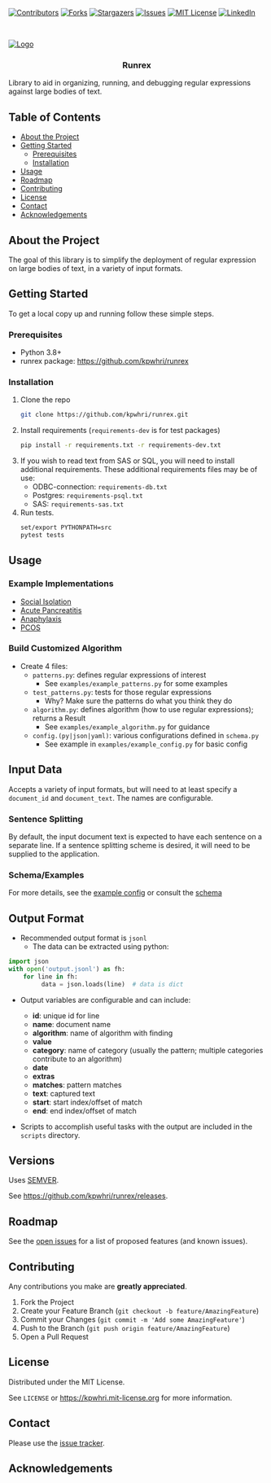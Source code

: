[![Contributors][contributors-shield]][contributors-url]
[![Forks][forks-shield]][forks-url]
[![Stargazers][stars-shield]][stars-url]
[![Issues][issues-shield]][issues-url]
[![MIT License][license-shield]][license-url]
[![LinkedIn][linkedin-shield]][linkedin-url]



<!-- PROJECT LOGO -->
<br />
<div>
  <p>
    <a href="https://github.com/kpwhri/runrex">
      <img src="images/logo.png" alt="Logo">
    </a>
  </p>

  <h3 align="center">Runrex</h3>

  <p>
    Library to aid in organizing, running, and debugging regular expressions against large bodies of text.
  </p>
</div>


<!-- TABLE OF CONTENTS -->
## Table of Contents

* [About the Project](#about-the-project)
* [Getting Started](#getting-started)
  * [Prerequisites](#prerequisites)
  * [Installation](#installation)
* [Usage](#usage)
* [Roadmap](#roadmap)
* [Contributing](#contributing)
* [License](#license)
* [Contact](#contact)
* [Acknowledgements](#acknowledgements)



## About the Project 
The goal of this library is to simplify the deployment of regular expression on large bodies of text, in a variety of input formats.


<!-- GETTING STARTED -->
## Getting Started

To get a local copy up and running follow these simple steps.

### Prerequisites

* Python 3.8+
* runrex package: https://github.com/kpwhri/runrex

### Installation
 
1. Clone the repo
    ```sh
    git clone https://github.com/kpwhri/runrex.git
    ```
2. Install requirements (`requirements-dev` is for test packages)
    ```sh
    pip install -r requirements.txt -r requirements-dev.txt
    ```
3. If you wish to read text from SAS or SQL, you will need to install additional requirements. These additional requirements files may be of use:
    - ODBC-connection: `requirements-db.txt`
    - Postgres: `requirements-psql.txt`
    - SAS: `requirements-sas.txt`
4. Run tests.
    ```sh
    set/export PYTHONPATH=src
    pytest tests
    ```

## Usage

### Example Implementations
* [Social Isolation](https://github.com/kpwhri/social-isolation-runrex)
* [Acute Pancreatitis](https://github.com/kpwhri/apanc-runrex)
* [Anaphylaxis](https://github.com/kpwhri/anaphylaxis-runrex)
* [PCOS](https://github.com/kpwhri/pcos-runrex)

### Build Customized Algorithm

* Create 4 files:
    * `patterns.py`: defines regular expressions of interest
        * See `examples/example_patterns.py` for some examples
    * `test_patterns.py`: tests for those regular expressions
        * Why? Make sure the patterns do what you think they do
    * `algorithm.py`: defines algorithm (how to use regular expressions); returns a Result
        * See `examples/example_algorithm.py` for guidance
    * `config.(py|json|yaml)`: various configurations defined in `schema.py`
        * See example in `examples/example_config.py` for basic config  

## Input Data

Accepts a variety of input formats, but will need to at least specify a `document_id` and `document_text`. The names are configurable.

### Sentence Splitting

By default, the input document text is expected to have each sentence on a separate line. If a sentence splitting scheme is desired, it will need to be supplied to the application. 

### Schema/Examples
For more details, see the [example config](https://github.com/kpwhri/runrex/blob/master/examples/example_config.py) 
or consult the [schema](https://github.com/kpwhri/runrex/blob/master/src/runrex/schema.py)

## Output Format

* Recommended output format is `jsonl`
    - The data can be extracted using python:
```python
import json
with open('output.jsonl') as fh:
    for line in fh:
         data = json.loads(line)  # data is dict
```

* Output variables are configurable and can include:
    - **id**: unique id for line
    - **name**: document name
    - **algorithm**: name of algorithm with finding
    - **value**
    - **category**: name of category (usually the pattern; multiple categories contribute to an algorithm)
    - **date**
    - **extras**
    - **matches**: pattern matches
    - **text**: captured text
    - **start**: start index/offset of match
    - **end**: end index/offset of match

* Scripts to accomplish useful tasks with the output are included in the `scripts` directory.

## Versions

Uses [SEMVER](https://semver.org/).

See https://github.com/kpwhri/runrex/releases.

<!-- ROADMAP -->
## Roadmap

See the [open issues](https://github.com/kpwhri/runrex/issues) for a list of proposed features (and known issues).



<!-- CONTRIBUTING -->
## Contributing

Any contributions you make are **greatly appreciated**.

1. Fork the Project
2. Create your Feature Branch (`git checkout -b feature/AmazingFeature`)
3. Commit your Changes (`git commit -m 'Add some AmazingFeature'`)
4. Push to the Branch (`git push origin feature/AmazingFeature`)
5. Open a Pull Request


<!-- LICENSE -->
## License

Distributed under the MIT License. 

See `LICENSE` or https://kpwhri.mit-license.org for more information.



<!-- CONTACT -->
## Contact

Please use the [issue tracker](https://github.com/kpwhri/runrex/issues). 


<!-- ACKNOWLEDGEMENTS -->
## Acknowledgements



<!-- MARKDOWN LINKS & IMAGES -->
<!-- https://www.markdownguide.org/basic-syntax/#reference-style-links -->
[contributors-shield]: https://img.shields.io/github/contributors/kpwhri/runrex.svg?style=flat-square
[contributors-url]: https://github.com/kpwhri/runrex/graphs/contributors
[forks-shield]: https://img.shields.io/github/forks/kpwhri/runrex.svg?style=flat-square
[forks-url]: https://github.com/kpwhri/runrex/network/members
[stars-shield]: https://img.shields.io/github/stars/kpwhri/runrex.svg?style=flat-square
[stars-url]: https://github.com/kpwhri/runrex/stargazers
[issues-shield]: https://img.shields.io/github/issues/kpwhri/runrex.svg?style=flat-square
[issues-url]: https://github.com/kpwhri/runrex/issues
[license-shield]: https://img.shields.io/github/license/kpwhri/runrex.svg?style=flat-square
[license-url]: https://kpwhri.mit-license.org/
[linkedin-shield]: https://img.shields.io/badge/-LinkedIn-black.svg?style=flat-square&logo=linkedin&colorB=555
[linkedin-url]: https://www.linkedin.com/company/kaiserpermanentewashingtonresearch
<!-- [product-screenshot]: images/screenshot.png -->
